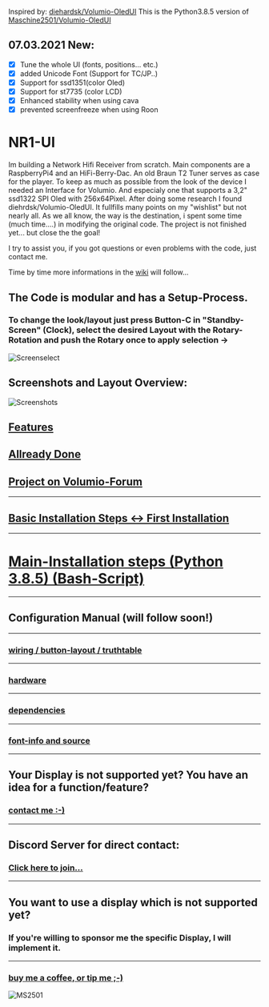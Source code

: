 Inspired by: [diehardsk/Volumio-OledUI](https://github.com/diehardsk/Volumio-OledUI)
This is the Python3.8.5 version of [Maschine2501/Volumio-OledUI](https://github.com/Maschine2501/Volumio-OledUI/)


## 07.03.2021 New:
- [x] Tune the whole UI (fonts, positions... etc.)
- [x] added Unicode Font (Support for TC/JP..)
- [x] Support for ssd1351(color Oled)
- [x] Support for st7735 (color LCD)
- [x] Enhanced stability when using cava
- [x] prevented screenfreeze when using Roon

# NR1-UI
Im building a Network Hifi Receiver from scratch. Main components are a RaspberryPi4 and an HiFi-Berry-Dac. An old Braun T2 Tuner serves as case for the player.
To keep as much as possible from the look of the device I needed an Interface for Volumio. And especialy one that supports a 3,2" ssd1322 SPI Oled with 256x64Pixel.
After doing some research I found diehrdsk/Volumio-OledUI. It fullfills many points on my "wishlist" but not nearly all.
As we all know, the way is the destination, i spent some time (much time....) in modifying the original code.
The project is not finished yet... but close the the goal!

I try to assist you, if you got questions or even problems with the code, just contact me. 

Time by time more informations in the [wiki](https://github.com/Maschine2501/NR1-UI/wiki) will follow...

## The Code is modular and has a Setup-Process.

### To change the look/layout just press Button-C in "Standby-Screen" (Clock), select the desired Layout with the Rotary-Rotation and push the Rotary once to apply selection -> 
![Screenselect](https://github.com/Maschine2501/NR1-UI/blob/master/wiki/screenshots/ssd1322Screenselect.png)

## Screenshots and Layout Overview:
![Screenshots](https://github.com/Maschine2501/NR1-UI/blob/master/wiki/screenshots/Screenshots.png)

## [Features](https://github.com/Maschine2501/NR1-UI/wiki/Features)


## [Allready Done](https://github.com/Maschine2501/NR1-UI/wiki/Allready-Done)


## [Project on Volumio-Forum](https://community.volumio.org/t/oled-user-inteface-for-volumio-with-rotary-and-4-buttons-modular-highly-configurable-supports-ssd1306-and-ssd1322/40378?u=maschine2501)

---

## [Basic Installation Steps <-> First Installation](https://github.com/Maschine2501/NR1-UI/wiki/Basic-Installation-Steps-----First-Installation)

---

# [Main-Installation steps (Python 3.8.5) (Bash-Script)](https://github.com/Maschine2501/NR1-UI/wiki/Installation-Steps-(for-Python3.8.5-Version---Autoconfig-Bash-Script))
---

## Configuration Manual (will follow soon!)
---


### [wiring / button-layout / truthtable](https://github.com/Maschine2501/NR1-UI/wiki/wiring-and-button-truth-table)
---

### [hardware](https://github.com/Maschine2501/NR1-UI/wiki/hardware)
---

### [dependencies](https://github.com/Maschine2501/NR1-UI/wiki/dependencies)
---

### [font-info and source](https://github.com/Maschine2501/NR1-UI/wiki/font-information-(source))
---

## Your Display is not supported yet? You have an idea for a function/feature?

### [contact me :-)](mailto:Maschine2501@gmx.de?subject=[GitHub]%20Source%20Han%20Sans)

---

## Discord Server for direct contact:
### [Click here to join...](https://discord.gg/GJ4ED3F)

---

## You want to use a display which is not supported yet?
### If you're willing to sponsor me the specific Display, I will implement it.

---

### [buy me a coffee, or tip me ;-)](https://paypal.me/maschine2501)

![MS2501](https://github.com/Maschine2501/NR1-UI/blob/master/wiki/MS2501.png)
